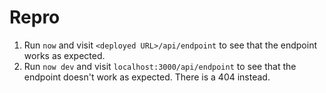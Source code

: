 # Repro

1. Run `now` and visit `<deployed URL>/api/endpoint` to see that the endpoint works as expected.
2. Run `now dev` and visit `localhost:3000/api/endpoint` to see that the endpoint doesn't work as expected. There is a 404 instead.
